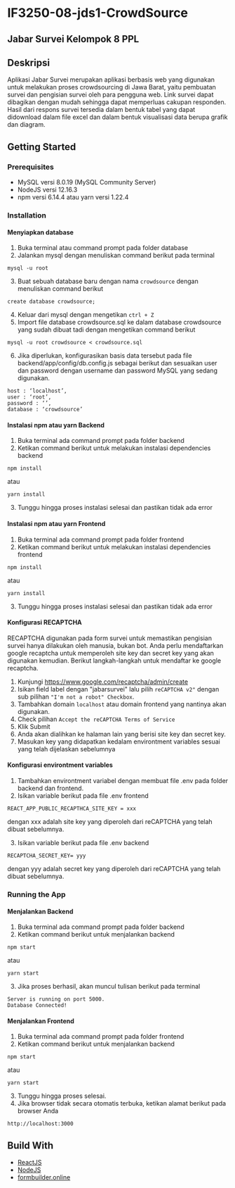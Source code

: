 # IF3250-08-jds1-CrowdSource
## Jabar Survei Kelompok 8 PPL

## Deskripsi
Aplikasi Jabar Survei merupakan aplikasi berbasis web yang digunakan untuk melakukan proses crowdsourcing di Jawa Barat, yaitu pembuatan survei dan pengisian survei oleh para pengguna web. Link survei dapat dibagikan dengan mudah sehingga dapat memperluas cakupan responden. Hasil dari respons survei tersedia dalam bentuk tabel yang dapat didownload dalam file excel dan dalam bentuk visualisasi data berupa grafik dan diagram. 

## Getting Started
### Prerequisites
* MySQL versi 8.0.19 (MySQL Community Server)
* NodeJS  versi 12.16.3
* npm versi 6.14.4 atau yarn versi 1.22.4

### Installation
#### Menyiapkan database
1. Buka terminal atau command prompt pada folder database
2. Jalankan mysql dengan menuliskan command berikut pada terminal
```
mysql -u root
```
3. Buat sebuah database baru dengan nama `crowdsource` dengan menuliskan command berikut
```
create database crowdsource;
```
4. Keluar dari mysql dengan mengetikan `ctrl + Z`
5. Import file database crowdsource.sql ke dalam database crowdsource yang sudah dibuat tadi dengan mengetikan command berikut
```
mysql -u root crowdsource < crowdsource.sql
```
6. Jika diperlukan, konfigurasikan basis data tersebut pada file backend/app/config/db.config.js sebagai berikut dan sesuaikan user dan password dengan username dan password MySQL yang sedang digunakan.
```
host : ‘localhost’,
user : ‘root’,
password : ‘’,
database : ‘crowdsource’
```


#### Instalasi npm atau yarn Backend
1. Buka terminal ada command prompt pada folder backend
2. Ketikan command berikut untuk melakukan instalasi dependencies backend
```
npm install
```
atau
```
yarn install
```
3. Tunggu hingga proses instalasi selesai dan pastikan tidak ada error

#### Instalasi npm atau yarn Frontend
1. Buka terminal ada command prompt pada folder frontend
2. Ketikan command berikut untuk melakukan instalasi dependencies frontend
```
npm install
```
atau
```
yarn install
```
3. Tunggu hingga proses instalasi selesai dan pastikan tidak ada error

#### Konfigurasi RECAPTCHA
RECAPTCHA digunakan pada form survei untuk memastikan pengisian survei hanya dilakukan oleh manusia, bukan bot. Anda perlu mendaftarkan google recaptcha untuk memperoleh site key dan secret key yang akan digunakan kemudian. Berikut langkah-langkah untuk mendaftar ke google recaptcha.
1. Kunjungi https://www.google.com/recaptcha/admin/create
2. Isikan field label dengan "jabarsurvei" lalu pilih `reCAPTCHA v2"` dengan sub pilihan `"I'm not a robot" Checkbox`.
3. Tambahkan domain `localhost` atau domain frontend yang nantinya akan digunakan.
4. Check pilihan `Accept the reCAPTCHA Terms of Service`
5. Klik Submit
7. Anda akan dialihkan ke halaman lain yang berisi site key dan secret key.
8. Masukan key yang didapatkan kedalam environtment variables sesuai yang telah dijelaskan sebelumnya

#### Konfigurasi environtment variables
1. Tambahkan environtment variabel dengan membuat file .env pada folder backend dan frontend.
2. Isikan variable berikut pada file .env frontend
```
REACT_APP_PUBLIC_RECAPTHCA_SITE_KEY = xxx
```
dengan xxx adalah site key yang diperoleh dari reCAPTCHA yang telah dibuat sebelumnya.

3. Isikan variable berikut pada file .env backend
```
RECAPTCHA_SECRET_KEY= yyy
```
dengan yyy adalah secret key yang diperoleh dari reCAPTCHA yang telah dibuat sebelumnya.

### Running the App
#### Menjalankan Backend
1. Buka terminal ada command prompt pada folder backend
2. Ketikan command berikut untuk menjalankan backend
```
npm start
```
atau
```
yarn start
```
3. Jika proses berhasil, akan muncul tulisan berikut pada terminal
```
Server is running on port 5000.
Database Connected!
```

#### Menjalankan Frontend
1. Buka terminal ada command prompt pada folder frontend
2. Ketikan command berikut untuk menjalankan backend
```
npm start
```
atau
```
yarn start
```
3. Tunggu hingga proses selesai.
4. Jika browser tidak secara otomatis terbuka, ketikan alamat berikut pada browser Anda
```
http://localhost:3000
```


## Build With
* <a href = https://reactjs.org/>ReactJS</a>
* <a href = https://nodejs.org/en/>NodeJS</a>
* <a href = https://formbuilder.online/>formbuilder.online</a>
